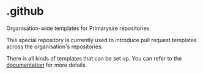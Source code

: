 # .github
Organisation-wide templates for Primarysire repositories

This special repository is currently used to introduce pull request templates across the organisation's repositories.

There is all kinds of templates that can be set up. You can refer to the [documentation](https://docs.github.com/en/communities/setting-up-your-project-for-healthy-contributions/creating-a-default-community-health-file) for more details.

